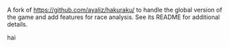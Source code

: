 A fork of https://github.com/ayaliz/hakuraku/ to handle the global version of the game and add features for race analysis.
See its README for additional details.

hai
